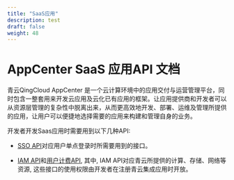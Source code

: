 ```yaml
---
title: "SaaS应用"
description: test
draft: false
weight: 48
---
```


# AppCenter SaaS 应用API 文档

青云QingCloud AppCenter 是一个云计算环境中的应用交付与运营管理平台，同时包含一整套用来开发云应用及云化已有应用的框架。让应用提供商和开发者可以从资源层管理的复杂性中脱离出来，从而更高效地开发、部署、运维及管理所提供的应用，让用户可以便捷地选择需要的应用来构建和管理自身的业务。

开发者开发Saas应用时需要用到以下几种API:

- [SSO API](./account_api)对应用户单点登录时所需要用到的接口。

- [IAM API](../../../../authorization/iam/faq/supported_services)和[用户计费API](./new_billing_api), 其中, IAM API对应青云所提供的计算、存储、网络等资源, 这些接口的使用权限由开发者在注册青云集成应用时开放。



